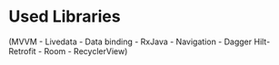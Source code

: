 # Used Libraries
(MVVM - Livedata - Data binding - RxJava - Navigation - Dagger Hilt- Retrofit - Room - RecyclerView)
